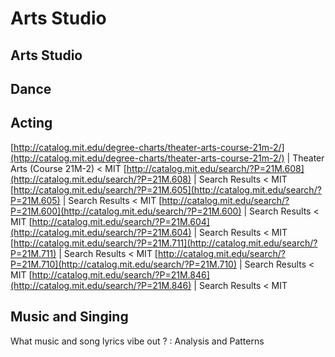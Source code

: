 # Arts Studio

## Arts Studio

## Dance

## Acting

[http://catalog.mit.edu/degree-charts/theater-arts-course-21m-2/](http://catalog.mit.edu/degree-charts/theater-arts-course-21m-2/) | Theater Arts (Course 21M-2) < MIT [http://catalog.mit.edu/search/?P=21M.608](http://catalog.mit.edu/search/?P=21M.608) | Search Results < MIT [http://catalog.mit.edu/search/?P=21M.605](http://catalog.mit.edu/search/?P=21M.605) | Search Results < MIT [http://catalog.mit.edu/search/?P=21M.600](http://catalog.mit.edu/search/?P=21M.600) | Search Results < MIT [http://catalog.mit.edu/search/?P=21M.604](http://catalog.mit.edu/search/?P=21M.604) | Search Results < MIT [http://catalog.mit.edu/search/?P=21M.711](http://catalog.mit.edu/search/?P=21M.711) | Search Results < MIT [http://catalog.mit.edu/search/?P=21M.710](http://catalog.mit.edu/search/?P=21M.710) | Search Results < MIT [http://catalog.mit.edu/search/?P=21M.846](http://catalog.mit.edu/search/?P=21M.846) | Search Results < MIT

## Music and Singing

What music and song lyrics vibe out ? : Analysis and Patterns
